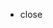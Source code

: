 <!--
Thanks for contributing!

- Add tests! This is what we do afterall. 😉
- If you haven't already, complete the CLA.

Read more about contributing: https://github.com/cypress-io/cypress/blob/develop/CONTRIBUTING.md
-->

- close <!--Add issue number here -->
